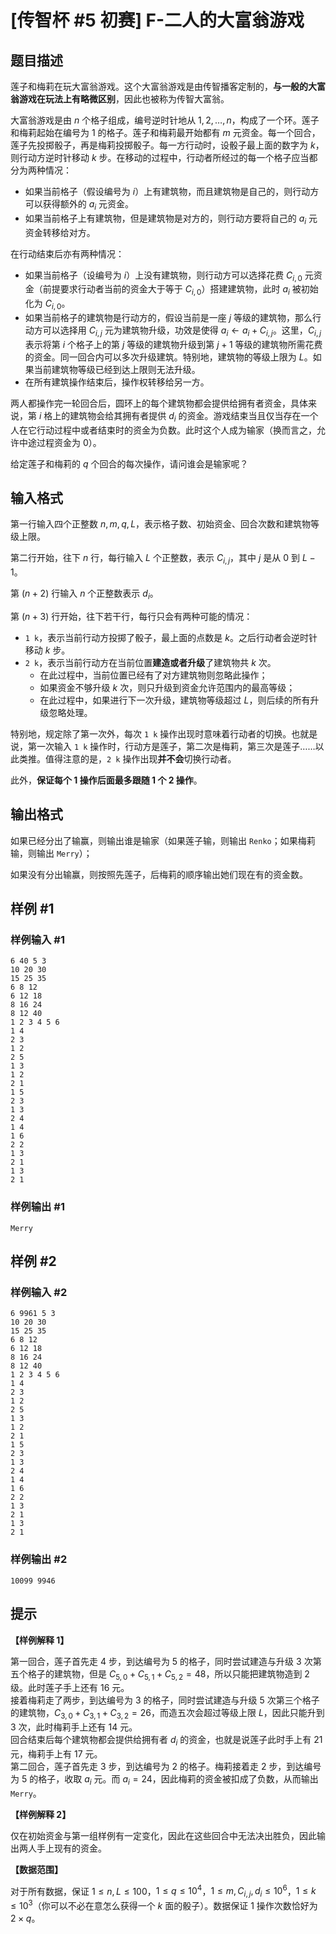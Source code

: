 # [传智杯 #5 初赛] F-二人的大富翁游戏

## 题目描述

莲子和梅莉在玩大富翁游戏。这个大富翁游戏是由传智播客定制的，**与一般的大富翁游戏在玩法上有略微区别**，因此也被称为传智大富翁。

大富翁游戏是由 $n$ 个格子组成，编号逆时针地从 $1,2,\dots,n$，构成了一个环。莲子和梅莉起始在编号为 $1$ 的格子。莲子和梅莉最开始都有 $m$ 元资金。每一个回合，莲子先投掷骰子，再是梅莉投掷骰子。每一方行动时，设骰子最上面的数字为 $k$，则行动方逆时针移动 $k$ 步。在移动的过程中，行动者所经过的每一个格子应当都分为两种情况：

- 如果当前格子（假设编号为 $i$）上有建筑物，而且建筑物是自己的，则行动方可以获得额外的 $a_i$ 元资金。
- 如果当前格子上有建筑物，但是建筑物是对方的，则行动方要将自己的 $a_i$ 元资金转移给对方。

在行动结束后亦有两种情况：

- 如果当前格子（设编号为 $i$）上没有建筑物，则行动方可以选择花费 $C_{i,0}$ 元资金（前提要求行动者当前的资金大于等于 $C_{i,0}$）搭建建筑物，此时 $a_i$ 被初始化为 $C_{i,0}$。
- 如果当前格子的建筑物是行动方的，假设当前是一座 $j$ 等级的建筑物，那么行动方可以选择用 $C_{i,j}$ 元为建筑物升级，功效是使得 $a_i \gets a_i+C_{i,j}$。这里，$C_{i,j}$ 表示将第 $i$ 个格子上的第 $j$ 等级的建筑物升级到第 $j+1$ 等级的建筑物所需花费的资金。同一回合内可以多次升级建筑。特别地，建筑物的等级上限为 $L$。如果当前建筑物等级已经到达上限则无法升级。
- 在所有建筑操作结束后，操作权转移给另一方。

两人都操作完一轮回合后，圆环上的每个建筑物都会提供给拥有者资金，具体来说，第 $i$ 格上的建筑物会给其拥有者提供 $d_i$ 的资金。游戏结束当且仅当存在一个人在它行动过程中或者结束时的资金为负数。此时这个人成为输家（换而言之，允许中途过程资金为 $0$）。

给定莲子和梅莉的 $q$ 个回合的每次操作，请问谁会是输家呢？

## 输入格式

第一行输入四个正整数 $n,m,q,L$，表示格子数、初始资金、回合次数和建筑物等级上限。

第二行开始，往下 $n$ 行，每行输入 $L$ 个正整数，表示 $C_{i,j}$，其中 $j$ 是从 $0$ 到 $L-1$。

第 $(n+2)$ 行输入 $n$ 个正整数表示 $d_i$。

第 $(n+3)$ 行开始，往下若干行，每行只会有两种可能的情况：

- $\texttt{1 k}$，表示当前行动方投掷了骰子，最上面的点数是 $k$。之后行动者会逆时针移动 $k$ 步。
- $\texttt{2 k}$，表示当前行动方在当前位置**建造或者升级**了建筑物共 $k$ 次。
  - 在此过程中，当前位置已经有了对方建筑物则忽略此操作；
  - 如果资金不够升级 $k$ 次，则只升级到资金允许范围内的最高等级；
  - 在此过程中，如果进行下一次升级，建筑物等级超过 $L$，则后续的所有升级忽略处理。

特别地，规定除了第一次外，每次 $\texttt{1 k}$ 操作出现时意味着行动者的切换。也就是说，第一次输入 $\texttt{1 k}$ 操作时，行动方是莲子，第二次是梅莉，第三次是莲子……以此类推。值得注意的是，$\texttt{2 k}$ 操作出现**并不会**切换行动者。

此外，**保证每个 $\bm 1$ 操作后面最多跟随 $\bm 1$ 个 $\bm 2$ 操作**。

## 输出格式

如果已经分出了输赢，则输出谁是输家（如果莲子输，则输出 $\texttt{Renko}$；如果梅莉输，则输出 $\texttt{Merry}$）；

如果没有分出输赢，则按照先莲子，后梅莉的顺序输出她们现在有的资金数。

## 样例 #1

### 样例输入 #1
```
6 40 5 3
10 20 30
15 25 35
6 8 12
6 12 18
8 16 24
8 12 40
1 2 3 4 5 6
1 4
2 3
1 2
2 5
1 3
1 2
2 1
1 5
2 3
1 3
2 4
1 4
1 6
2 2
1 3
2 1
1 3
2 1
```

### 样例输出 #1

```
Merry
```

## 样例 #2

### 样例输入 #2
```
6 9961 5 3
10 20 30
15 25 35
6 8 12
6 12 18
8 16 24
8 12 40
1 2 3 4 5 6
1 4
2 3
1 2
2 5
1 3
1 2
2 1
1 5
2 3
1 3
2 4
1 4
1 6
2 2
1 3
2 1
1 3
2 1
```

### 样例输出 #2

```
10099 9946
```

## 提示

**【样例解释 1】**

第一回合，莲子首先走 $4$ 步，到达编号为 $5$ 的格子，同时尝试建造与升级 $3$ 次第五个格子的建筑物，但是 $C_{5,0}+C_{5,1}+C_{5,2}=48$，所以只能把建筑物造到 $2$ 级。此时莲子手上还有 $16$ 元。    
接着梅莉走了两步，到达编号为 $3$ 的格子，同时尝试建造与升级 $5$ 次第三个格子的建筑物，$C_{3,0}+C_{3,1}+C_{3,2}=26$，而造五次会超过等级上限 $L$，因此只能升到 $3$ 次，此时梅莉手上还有 $14$ 元。    
回合结束后每个建筑物都会提供给拥有者 $d_i$ 的资金，也就是说莲子此时手上有 $21$ 元，梅莉手上有 $17$ 元。    
第二回合，莲子首先走 $3$ 步，到达编号为 $2$ 的格子。梅莉接着走 $2$ 步，到达编号为 $5$ 的格子，收取 $a_i$ 元。而 $a_i=24$，因此梅莉的资金被扣成了负数，从而输出 $\texttt{Merry}$。

**【样例解释 2】**

仅在初始资金与第一组样例有一定变化，因此在这些回合中无法决出胜负，因此输出两人手上现有的资金。

**【数据范围】**

对于所有数据，保证 $1 \leq n,L\leq 100$，$1 \leq q \leq 10^4$，$1 \leq m,C_{i,j},d_i \leq 10^6$，$1 \leq k \leq 10^3$（你可以不必在意怎么获得一个 $k$ 面的骰子）。数据保证 $1$ 操作次数恰好为 $2\times q$。
